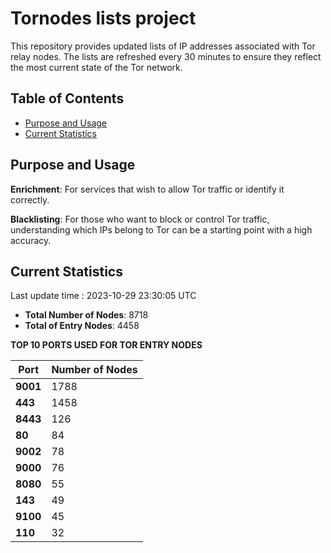 # Tornodes lists project

This repository provides updated lists of IP addresses associated with Tor relay nodes. The lists are refreshed every 30 minutes to ensure they reflect the most current state of the Tor network.

## Table of Contents

- [Purpose and Usage](#purpose-and-usage)
- [Current Statistics](#current-statistics)


## Purpose and Usage

**Enrichment**: For services that wish to allow Tor traffic or identify it correctly.

**Blacklisting**: For those who want to block or control Tor traffic, understanding which IPs belong to Tor can be a starting point with a high accuracy.

## Current Statistics

Last update time : 2023-10-29 23:30:05 UTC

- **Total Number of Nodes**: 8718
- **Total of Entry Nodes**: 4458

**TOP 10 PORTS USED FOR TOR ENTRY NODES**

| **Port** | **Number of Nodes** |
|------|-----------------|
| **9001**   | 1788  |
| **443**   | 1458  |
| **8443**   | 126  |
| **80**   | 84  |
| **9002**   | 78  |
| **9000**   | 76  |
| **8080**   | 55  |
| **143**   | 49  |
| **9100**   | 45  |
| **110**   | 32  |

